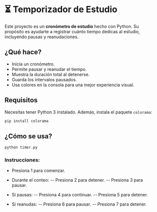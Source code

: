 # ⏳ Temporizador de Estudio

Este proyecto es un **cronómetro de estudio** hecho con Python. Su propósito es ayudarte a registrar cuánto tiempo dedicas al estudio, incluyendo pausas y reanudaciones.

## ¿Qué hace?

- Inicia un cronómetro.
- Permite pausar y reanudar el tiempo.
- Muestra la duración total al detenerse.
- Guarda los intervalos pausados.
- Usa colores en la consola para una mejor experiencia visual.

## Requisitos

Necesitas tener Python 3 instalado. Además, instala el paquete `colorama`:

```bash
pip install colorama
```

## ¿Cómo se usa?
```bash
python timer.py
```

###  Instrucciones:

- Presiona 1 para comenzar.

- Durante el conteo:
-- Presiona 2 para detener.
-- Presiona 3 para pausar.

- Si pausas:
-- Presiona 4 para continuar.
-- Presiona 5 para detener.

- Si reanudas:
-- Presiona 6 para pausar.
-- Presiona 7 para detener.